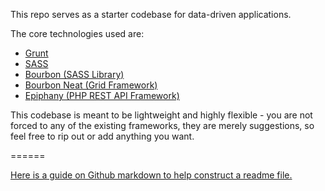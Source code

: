 This repo serves as a starter codebase for data-driven applications.

The core technologies used are:
* [Grunt](http://gruntjs.com/)
* [SASS](http://sass-lang.com/)
* [Bourbon (SASS Library)](http://bourbon.io/)
* [Bourbon Neat (Grid Framework)](http://neat.bourbon.io/)
* [Epiphany (PHP REST API Framework)](https://github.com/jmathai/epiphany)

This codebase is meant to be lightweight and highly flexible - you are not forced to any of the existing frameworks, they are merely suggestions, so feel free to rip out or add anything you want.

======

[Here is a guide on Github markdown to help construct a readme file.](https://github.com/adam-p/markdown-here/wiki/Markdown-Cheatsheet)
